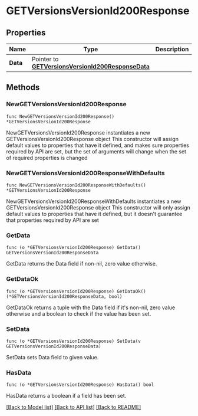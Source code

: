 # GETVersionsVersionId200Response

## Properties

Name | Type | Description | Notes
------------ | ------------- | ------------- | -------------
**Data** | Pointer to [**GETVersionsVersionId200ResponseData**](GETVersionsVersionId200ResponseData.md) |  | [optional] 

## Methods

### NewGETVersionsVersionId200Response

`func NewGETVersionsVersionId200Response() *GETVersionsVersionId200Response`

NewGETVersionsVersionId200Response instantiates a new GETVersionsVersionId200Response object
This constructor will assign default values to properties that have it defined,
and makes sure properties required by API are set, but the set of arguments
will change when the set of required properties is changed

### NewGETVersionsVersionId200ResponseWithDefaults

`func NewGETVersionsVersionId200ResponseWithDefaults() *GETVersionsVersionId200Response`

NewGETVersionsVersionId200ResponseWithDefaults instantiates a new GETVersionsVersionId200Response object
This constructor will only assign default values to properties that have it defined,
but it doesn't guarantee that properties required by API are set

### GetData

`func (o *GETVersionsVersionId200Response) GetData() GETVersionsVersionId200ResponseData`

GetData returns the Data field if non-nil, zero value otherwise.

### GetDataOk

`func (o *GETVersionsVersionId200Response) GetDataOk() (*GETVersionsVersionId200ResponseData, bool)`

GetDataOk returns a tuple with the Data field if it's non-nil, zero value otherwise
and a boolean to check if the value has been set.

### SetData

`func (o *GETVersionsVersionId200Response) SetData(v GETVersionsVersionId200ResponseData)`

SetData sets Data field to given value.

### HasData

`func (o *GETVersionsVersionId200Response) HasData() bool`

HasData returns a boolean if a field has been set.


[[Back to Model list]](../README.md#documentation-for-models) [[Back to API list]](../README.md#documentation-for-api-endpoints) [[Back to README]](../README.md)


